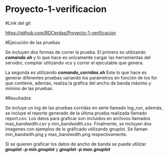 # Proyecto-1-verificacion

#Link del git

https://github.com/RDCerdas/Proyecto-1-verificacion

#Ejecución de las pruebas

Se incluyen dos formas de correr la prueba. El primero es utilizando ***comando.sh*** y lo que hace es unicamente cargar las herramientas del servidor, compilar utilizando vcs y correr el ejecutable que genera.

La segunda es utilizando ***comando_corridas.sh*** Este lo que hace es generar diferentes pruebas variando los parámetros en función de los for que contiene, además, realiza la gráfica del ancho de banda máximo y mínimo de las pruebas.


#Resultados

Se incluye un log de las pruebas corridas en serie llamado log_run, además, se incluye el reporte generado de la última prueba realizada llamado report.csv. Los datos para graficar son incluidos en archivos llamados max_bandwidth.csv y min_bandwidth.csv. Finalmente, se incluyen dos imagenes con ejemplos de lo gráficado utilizando gnuplot. Se llaman min_bandwith.png y max_bandwidth.png respectivamente.

Si se quieren graficar los datos de ancho de banda se puede utilizar ***gnuplot -p min.gnuplot*** y ***gnuplot -p max.gnuplot***
